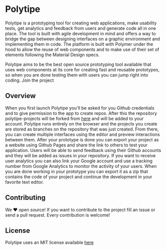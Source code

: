 # Polytipe
Polytipe is a prototyping tool for creating web applications, make usability tests, get analytics and feedback from users and generate code all in one place. The tool is built with agile development in mind and offers a way to bridge the gap between designing interfaces on a graphic environment and implementing them in code. The platform is built with Polymer under the hood to allow the reuse of web components and to make use of their set of elements following the Material Design specs.

Polytipe aims to be the best open source prototyping tool available that uses web components at its core for creating fast and reusable prototypes, so when you are done testing them with users you can jump right into coding. Join the project

## Overview
When you first launch Polytipe you'll be asked for you Github credentials and to give permission to the app to create repos. After this the repository polytipe-projects will be forked from [here](https://github.com/polytipe/polytipe-projects) and will be added to your account. Polytipe runs entirely on the browser and the projects you create are stored as branches on the repository that was just created. From there, you can create multiple interfaces using the editor and preview interactions between them. After your prototype is done you can export your project as a website using Github Pages and share the link to others to test your application. Users will be able to send feedback using their Github accounts and they will be added as issues in your repository. If you want to receive user analytics you can also link your Google account and use a tracking number from Google Analytics to monitor the activity of your users. When you are done working in your prototype you can export it as a zip that contains the code of your project and continue the development in your favorite text editor.

## Contributing
We ❤️ open source! If you want to contribute to the project fill an issue or send a pull request. Every contribution is welcome!

## License
Polytipe uses an MIT license available [here](https://github.com/polytipe/polytipe/blob/gh-pages/LICENSE)
